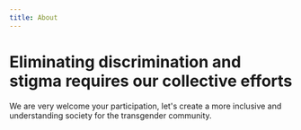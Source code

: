 ```yaml
---
title: About
---
```


# Eliminating discrimination and stigma requires our collective efforts

We are very welcome your participation, let's create a more inclusive and understanding society for the transgender community.

<script setup>
import { VPTeamMembers } from 'vitepress/theme'
const members = [
  {
    avatar: '/profile1.png',
    name: 'Kanako',
    title: 'Creator'
  },
  {
    avatar: '/profile2.png',
    name: 'My friends',
    title: 'Who supported me along the way'
  }
]
</script>
<VPTeamMembers size="medium" :members="members" />

